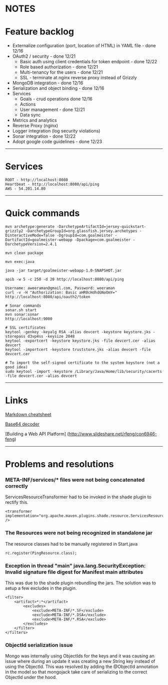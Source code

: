 NOTES
=====

# Feature backlog
* Externalize configuration (port, location of HTML) in YAML file - done 12/16
* OAuth2 / security - done 12/21
  * Basic auth using client credentials for token endpoint - done 12/22
  * Role based authorization - done 12/21
  * Multi-tenancy for the users - done 12/21
  * SSL - terminate at nginx reverse proxy instead of Grizzly
* MongoDB integration - done 12/16
* Serialization and object binding - done 12/16
* Services
  * Goals - crud operations done 12/16
  * Actions
  * User management - done 12/21
  * Data sync
* Metrics and analytics
* Reverse Proxy (nginx)
* Logger integration (log security violations)
* Sonar integration - done 12/22
* Adopt google code guidelines - done 12/23

---

# Services
```
ROOT - http://localhost:8080
Heartbeat - http://localhost:8080/api/ping
AWS - 54.201.14.80
```


---

# Quick commands

```
mvn archetype:generate -DarchetypeArtifactId=jersey-quickstart-grizzly2 -DarchetypeGroupId=org.glassfish.jersey.archetypes -DinteractiveMode=false -DgroupId=com.goalmeister -DartifactId=goalmeister-webapp -Dpackage=com.goalmeister -DarchetypeVersion=2.4.1

mvn clean package

mvn exec:java

java -jar target/goalmeister-webapp-1.0-SNAPSHOT.jar

apib -w 5 -c 250 -d 20 http://localhost:8080/api/ping

Username: aweeraman@gmail.com, Password: weeraman
curl -v -H "Authorization: Basic aHR0cHdhdGNoOmY=" http://localhost:8080/api/oauth2/token

# Sonar commands
sonar.sh start
mvn sonar:sonar
http://localhost:9000

# SSL certificates
keytool -genkey -keyalg RSA -alias devcert -keystore keystore.jks -storepass d3vp4ss -keysize 2048
keytool -exportcert -keystore keystore.jks -file devcert.cer -alias devcert
keytool -importcert -keystore truststore.jks -alias devcert -file devcert.cer 

# To import the self-signed certificate to the system keystore (not a good idea)
sudo keytool -import -keystore /Library/Java/Home/lib/security/cacerts -file devcert.cer -alias devcert
```

---

# Links
[Markdown cheatsheet](https://github.com/adam-p/markdown-here/wiki/Markdown-Cheatsheet)

[Base64 decoder](http://www.base64encode.org/)

[Building a Web API Platform] (http://www.slideshare.net/rfeng/con6946-feng)


---

# Problems and resolutions

### META-INF/services/* files were not being concatenated correctly
ServicesResourceTransformer had to be invoked in the shade plugin to rectify this.
```
<transformer implementation="org.apache.maven.plugins.shade.resource.ServicesResourceTransformer" />
```

### The Resources were not being recognized in standalone jar
The resource classes had to be manually registered in Start.java
```
rc.register(PingResource.class);
```

### Exception in thread "main" java.lang.SecurityException: Invalid signature file digest for Manifest main attributes
This was due to the shade plugin rebundling the jars. The solution was to setup a few excludes in the plugin.
```
<filter>
	<artifact>*:*</artifact>
		<excludes>
			<exclude>META-INF/*.SF</exclude>
			<exclude>META-INF/*.DSA</exclude>
			<exclude>META-INF/*.RSA</exclude>
		</excludes>
	</filter>
</filters>
```

### ObjectId serialization issue
Mongo was internally using ObjectIds for the keys and it was causing an issue where during an update it was creating a new String key instead of using the ObjectId. This was resolved by adding the @ObjectId annotation in the model so that mongojack take care of serializing to the correct ObjectId under the hood.
